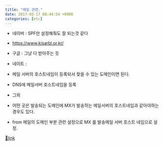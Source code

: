 ```yaml
---
title: "메일 관련."
date: 2017-03-17 08:44:54 +0900
categories: [etc]
---
```


- 네이버 : SPF만 설정해줘도 잘 되는것 같다
- https://www.kisarbl.or.kr/

- 구글 : 그냥 다 받아주는 듯
- 네이트 : 
- 메일 서버의 호스트네임이 등록되서 찾을 수 있는 도메인이면 된다.
- DNS에 메일서버 호스트네임을 등록

- 그외
- 어떤 곳은 발송되는 도메인에 MX가 발송하는 메일서버의 호스트네임과 같아야하는 경우도 있다.
- from 메일의 도메인 부분 관련 설정으로 MX 를 발송메일 서버 호스트 네임으로 설정.





[🔗link](http://www.mins01.com/mh/tech/read/1058)